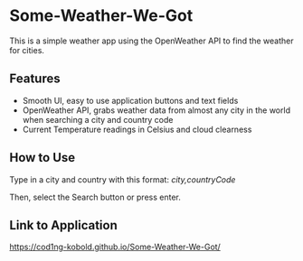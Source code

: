 # Some-Weather-We-Got
This is a simple weather app using the OpenWeather API to find the weather for cities.
## Features
- Smooth UI, easy to use application buttons and text fields
- OpenWeather API, grabs weather data from almost any city in the world when searching a city and country code
- Current Temperature readings in Celsius and cloud clearness
## How to Use

Type in a city and country with this format: *city,countryCode*

Then, select the Search button or press enter.
## Link to Application
https://cod1ng-kobold.github.io/Some-Weather-We-Got/
